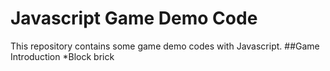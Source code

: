 Javascript Game Demo Code
===
This repository contains some game demo codes with Javascript.
##Game Introduction
*Block brick
